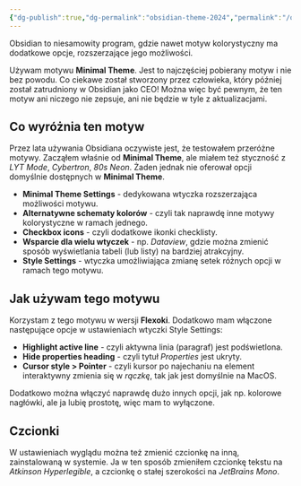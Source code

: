 ```yaml
---
{"dg-publish":true,"dg-permalink":"obsidian-theme-2024","permalink":"/obsidian-theme-2024/","tags":["WeblogPoMo2024"],"updated":"2024-05-10"}
---
```



Obsidian to niesamowity program, gdzie nawet motyw kolorystyczny ma dodatkowe opcje, rozszerzające jego możliwości.

Używam motywu **Minimal Theme**. Jest to najczęściej pobierany motyw i nie bez powodu. Co ciekawe został stworzony przez człowieka, który później został zatrudniony w Obsidian jako CEO! Można więc być pewnym, że ten motyw ani niczego nie zepsuje, ani nie będzie w tyle z aktualizacjami.

## Co wyróżnia ten motyw

Przez lata używania Obsidiana oczywiste jest, że testowałem przeróżne motywy. Zacząłem właśnie od **Minimal Theme**, ale miałem też styczność z *LYT Mode*, *Cybertron*, *80s Neon*. Żaden jednak nie oferował opcji domyślnie dostępnych w **Minimal Theme**.

- **Minimal Theme Settings** - dedykowana wtyczka rozszerzająca możliwości motywu.
- **Alternatywne schematy kolorów** - czyli tak naprawdę inne motywy kolorystyczne w ramach jednego.
- **Checkbox icons** - czyli dodatkowe ikonki checklisty.
- **Wsparcie dla wielu wtyczek** - np. *Dataview*, gdzie można zmienić sposób wyświetlania tabeli (lub listy) na bardziej atrakcyjny.
- **Style Settings** - wtyczka umożliwiająca zmianę setek różnych opcji w ramach tego motywu.

## Jak używam tego motywu

Korzystam z tego motywu w wersji **Flexoki**. Dodatkowo mam włączone następujące opcje w ustawieniach wtyczki Style Settings:
- **Highlight active line** - czyli aktywna linia (paragraf) jest podświetlona.
- **Hide properties heading** - czyli tytuł *Properties* jest ukryty.
- **Cursor style > Pointer** - czyli kursor po najechaniu na element interaktywny zmienia się w *rączkę*, tak jak jest domyślnie na MacOS.

Dodatkowo można włączyć naprawdę dużo innych opcji, jak np. kolorowe nagłówki, ale ja lubię prostotę, więc mam to wyłączone.

## Czcionki

W ustawieniach wyglądu można też zmienić czcionkę na inną, zainstalowaną w systemie. Ja w ten sposób zmieniłem czcionkę tekstu na *Atkinson Hyperlegible*, a czcionkę o stałej szerokości na *JetBrains Mono*.
